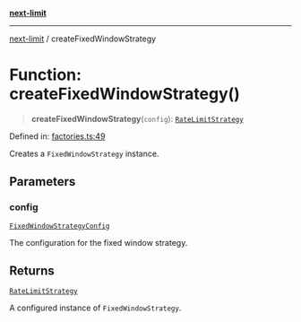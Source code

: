 [**next-limit**](../README.md)

***

[next-limit](../README.md) / createFixedWindowStrategy

# Function: createFixedWindowStrategy()

> **createFixedWindowStrategy**(`config`): [`RateLimitStrategy`](../interfaces/RateLimitStrategy.md)

Defined in: [factories.ts:49](https://github.com/saoudi-h/next-limit/blob/e55bcaec4bc22b5051fbf08bd667233196a14fd8/src/factories.ts#L49)

Creates a `FixedWindowStrategy` instance.

## Parameters

### config

[`FixedWindowStrategyConfig`](../interfaces/FixedWindowStrategyConfig.md)

The configuration for the fixed window strategy.

## Returns

[`RateLimitStrategy`](../interfaces/RateLimitStrategy.md)

A configured instance of `FixedWindowStrategy`.
